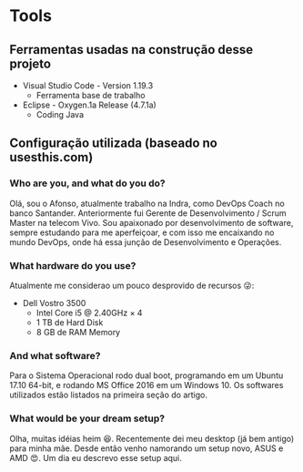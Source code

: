 # Tools
## Ferramentas usadas na construção desse projeto
- Visual Studio Code - Version 1.19.3
    - Ferramenta base de trabalho
- Eclipse - Oxygen.1a Release (4.7.1a)
    - Coding Java
## Configuração utilizada (baseado no usesthis.com)
### Who are you, and what do you do?
Olá, sou o Afonso, atualmente trabalho na Indra, como DevOps Coach no banco Santander. Anteriormente fui Gerente de Desenvolvimento / Scrum Master na telecom Vivo. Sou apaixonado por desenvolvimento de software, sempre estudando para me aperfeiçoar, e com isso me encaixando no mundo DevOps, onde há essa junção de Desenvolvimento e Operações.
### What hardware do you use?
Atualmente me considerao um pouco desprovido de recursos :stuck_out_tongue_winking_eye::
- Dell Vostro 3500
    - Intel Core i5 @ 2.40GHz × 4
    - 1 TB de Hard Disk
    - 8 GB de RAM Memory
### And what software?
Para o Sistema Operacional rodo dual boot, programando em um Ubuntu 17.10 64-bit, e rodando MS Office 2016 em um Windows 10. Os softwares utilizados estão listados na primeira seção do artigo.
### What would be your dream setup?
Olha, muitas idéias heim :laughing:. Recentemente dei meu desktop (já bem antigo) para minha mãe. Desde então venho namorando um setup novo, ASUS e AMD :heart_eyes:. Um dia eu descrevo esse setup aqui.